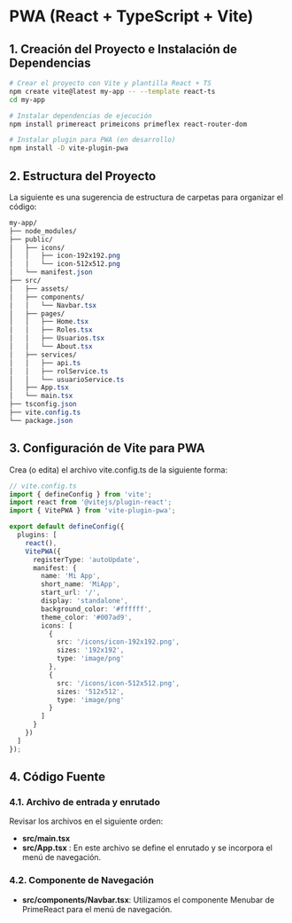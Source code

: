 # PWA (React + TypeScript + Vite)

## 1. Creación del Proyecto e Instalación de Dependencias
```bash
# Crear el proyecto con Vite y plantilla React + TS
npm create vite@latest my-app -- --template react-ts
cd my-app

# Instalar dependencias de ejecución
npm install primereact primeicons primeflex react-router-dom

# Instalar plugin para PWA (en desarrollo)
npm install -D vite-plugin-pwa
```

## 2. Estructura del Proyecto
La siguiente es una sugerencia de estructura de carpetas para organizar el código:

```css
my-app/
├── node_modules/
├── public/
│   ├── icons/
│   │   ├── icon-192x192.png
│   │   └── icon-512x512.png
│   └── manifest.json
├── src/
│   ├── assets/
│   ├── components/
│   │   └── Navbar.tsx
│   ├── pages/
│   │   ├── Home.tsx
│   │   ├── Roles.tsx
│   │   ├── Usuarios.tsx
│   │   └── About.tsx
│   ├── services/
│   │   ├── api.ts
│   │   ├── rolService.ts
│   │   └── usuarioService.ts
│   ├── App.tsx
│   └── main.tsx
├── tsconfig.json
├── vite.config.ts
└── package.json
```

## 3. Configuración de Vite para PWA
Crea (o edita) el archivo vite.config.ts de la siguiente forma:
```ts
// vite.config.ts
import { defineConfig } from 'vite';
import react from '@vitejs/plugin-react';
import { VitePWA } from 'vite-plugin-pwa';

export default defineConfig({
  plugins: [
    react(),
    VitePWA({
      registerType: 'autoUpdate',
      manifest: {
        name: 'Mi App',
        short_name: 'MiApp',
        start_url: '/',
        display: 'standalone',
        background_color: '#ffffff',
        theme_color: '#007ad9',
        icons: [
          {
            src: '/icons/icon-192x192.png',
            sizes: '192x192',
            type: 'image/png'
          },
          {
            src: '/icons/icon-512x512.png',
            sizes: '512x512',
            type: 'image/png'
          }
        ]
      }
    })
  ]
});
```

## 4. Código Fuente
### 4.1. Archivo de entrada y enrutado
Revisar los archivos en el siguiente orden:
- **src/main.tsx** 
- **src/App.tsx** : En este archivo se define el enrutado y se incorpora el menú de navegación.

### 4.2. Componente de Navegación
- **src/components/Navbar.tsx**: Utilizamos el componente Menubar de PrimeReact para el menú de navegación.